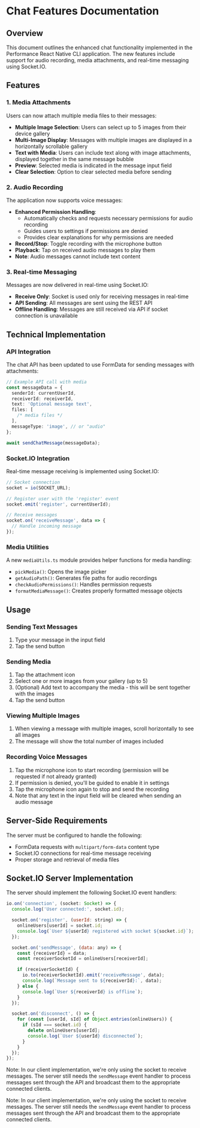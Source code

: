# Chat Features Documentation

## Overview

This document outlines the enhanced chat functionality implemented in the Performance React Native CLI application. The new features include support for audio recording, media attachments, and real-time messaging using Socket.IO.

## Features

### 1. Media Attachments

Users can now attach multiple media files to their messages:

- **Multiple Image Selection**: Users can select up to 5 images from their device gallery
- **Multi-Image Display**: Messages with multiple images are displayed in a horizontally scrollable gallery
- **Text with Media**: Users can include text along with image attachments, displayed together in the same message bubble
- **Preview**: Selected media is indicated in the message input field
- **Clear Selection**: Option to clear selected media before sending

### 2. Audio Recording

The application now supports voice messages:

- **Enhanced Permission Handling**:
  - Automatically checks and requests necessary permissions for audio recording
  - Guides users to settings if permissions are denied
  - Provides clear explanations for why permissions are needed
- **Record/Stop**: Toggle recording with the microphone button
- **Playback**: Tap on received audio messages to play them
- **Note**: Audio messages cannot include text content

### 3. Real-time Messaging

Messages are now delivered in real-time using Socket.IO:

- **Receive Only**: Socket is used only for receiving messages in real-time
- **API Sending**: All messages are sent using the REST API
- **Offline Handling**: Messages are still received via API if socket connection is unavailable

## Technical Implementation

### API Integration

The chat API has been updated to use FormData for sending messages with attachments:

```typescript
// Example API call with media
const messageData = {
  senderId: currentUserId,
  receiverId: receiverId,
  text: 'Optional message text',
  files: [
    /* media files */
  ],
  messageType: 'image', // or "audio"
};

await sendChatMessage(messageData);
```

### Socket.IO Integration

Real-time message receiving is implemented using Socket.IO:

```typescript
// Socket connection
socket = io(SOCKET_URL);

// Register user with the 'register' event
socket.emit('register', currentUserId);

// Receive messages
socket.on('receiveMessage', data => {
  // Handle incoming message
});
```

### Media Utilities

A new `mediaUtils.ts` module provides helper functions for media handling:

- `pickMedia()`: Opens the image picker
- `getAudioPath()`: Generates file paths for audio recordings
- `checkAudioPermissions()`: Handles permission requests
- `formatMediaMessage()`: Creates properly formatted message objects

## Usage

### Sending Text Messages

1. Type your message in the input field
2. Tap the send button

### Sending Media

1. Tap the attachment icon
2. Select one or more images from your gallery (up to 5)
3. (Optional) Add text to accompany the media - this will be sent together with the images
4. Tap the send button

### Viewing Multiple Images

1. When viewing a message with multiple images, scroll horizontally to see all images
2. The message will show the total number of images included

### Recording Voice Messages

1. Tap the microphone icon to start recording (permission will be requested if not already granted)
2. If permission is denied, you'll be guided to enable it in settings
3. Tap the microphone icon again to stop and send the recording
4. Note that any text in the input field will be cleared when sending an audio message

## Server-Side Requirements

The server must be configured to handle the following:

- FormData requests with `multipart/form-data` content type
- Socket.IO connections for real-time message receiving
- Proper storage and retrieval of media files

## Socket.IO Server Implementation

The server should implement the following Socket.IO event handlers:

```javascript
io.on('connection', (socket: Socket) => {
  console.log('User connected:', socket.id);

  socket.on('register', (userId: string) => {
    onlineUsers[userId] = socket.id;
    console.log(`User ${userId} registered with socket ${socket.id}`);
  });

  socket.on('sendMessage', (data: any) => {
    const {receiverId} = data;
    const receiverSocketId = onlineUsers[receiverId];

    if (receiverSocketId) {
      io.to(receiverSocketId).emit('receiveMessage', data);
      console.log(`Message sent to ${receiverId}:`, data);
    } else {
      console.log(`User ${receiverId} is offline`);
    }
  });

  socket.on('disconnect', () => {
    for (const [userId, sId] of Object.entries(onlineUsers)) {
      if (sId === socket.id) {
        delete onlineUsers[userId];
        console.log(`User ${userId} disconnected`);
      }
    }
  });
});
```

Note: In our client implementation, we're only using the socket to receive messages. The server still needs the `sendMessage` event handler to process messages sent through the API and broadcast them to the appropriate connected clients.

Note: In our client implementation, we're only using the socket to receive messages. The server still needs the `sendMessage` event handler to process messages sent through the API and broadcast them to the appropriate connected clients.

